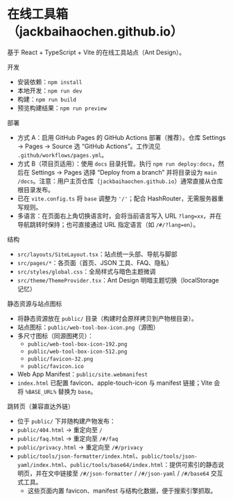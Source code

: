 # 在线工具箱（jackbaihaochen.github.io）

基于 React + TypeScript + Vite 的在线工具站点（Ant Design）。

开发

- 安装依赖：`npm install`
- 本地开发：`npm run dev`
- 构建：`npm run build`
- 预览构建结果：`npm run preview`

部署

- 方式 A：启用 GitHub Pages 的 GitHub Actions 部署（推荐）。仓库 Settings → Pages → Source 选 “GitHub Actions”。工作流见 `.github/workflows/pages.yml`。
- 方式 B（项目页适用）：使用 `docs` 目录托管。执行 `npm run deploy:docs`，然后在 Settings → Pages 选择 “Deploy from a branch” 并将目录设为 `main /docs`。注意：用户主页仓库（`jackbaihaochen.github.io`）通常直接从仓库根目录发布。
- 已在 `vite.config.ts` 将 `base` 调整为 `'/'`；配合 HashRouter，无需服务器重写规则。
 - 多语言：在页面右上角切换语言时，会将当前语言写入 URL `?lang=xx`，并在导航跳转时保持；也可直接通过 URL 指定语言（如 `/#/?lang=en`）。

结构

- `src/layouts/SiteLayout.tsx`：站点统一头部、导航与脚部
- `src/pages/*`：各页面（首页、JSON 工具、FAQ、隐私）
- `src/styles/global.css`：全局样式与暗色主题微调
- `src/theme/ThemeProvider.tsx`：Ant Design 明暗主题切换（localStorage 记忆）

静态资源与站点图标

- 将静态资源放在 `public/` 目录（构建时会原样拷贝到产物根目录）。
- 站点图标：`public/web-tool-box-icon.png`（源图）
- 多尺寸图标（同源图拷贝）：
  - `public/web-tool-box-icon-192.png`
  - `public/web-tool-box-icon-512.png`
  - `public/favicon-32.png`
  - `public/favicon.ico`
- Web App Manifest：`public/site.webmanifest`
- `index.html` 已配置 favicon、apple-touch-icon 与 manifest 链接；Vite 会将 `%BASE_URL%` 替换为 `base`。

跳转页（兼容直达外链）

- 位于 `public/` 下并随构建产物发布：
- `public/404.html` → 重定向至 `/`
- `public/faq.html` → 重定向至 `/#/faq`
- `public/privacy.html` → 重定向至 `/#/privacy`
- `public/tools/json-formatter/index.html`、`public/tools/json-yaml/index.html`、`public/tools/base64/index.html`：提供可索引的静态说明页，并在文中链接至 `/#/json-formatter` / `/#/json-yaml` / `/#/base64` 交互式工具。
  - 这些页面内置 favicon、manifest 与结构化数据，便于搜索引擎抓取。
